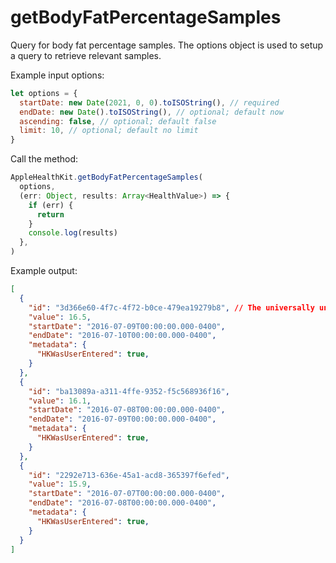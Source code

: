 # getBodyFatPercentageSamples

Query for body fat percentage samples. The options object is used to setup a query to retrieve relevant samples.

Example input options:

```javascript
let options = {
  startDate: new Date(2021, 0, 0).toISOString(), // required
  endDate: new Date().toISOString(), // optional; default now
  ascending: false, // optional; default false
  limit: 10, // optional; default no limit
}
```

Call the method:

```javascript
AppleHealthKit.getBodyFatPercentageSamples(
  options,
  (err: Object, results: Array<HealthValue>) => {
    if (err) {
      return
    }
    console.log(results)
  },
)
```

Example output:

```json
[
  {
    "id": "3d366e60-4f7c-4f72-b0ce-479ea19279b8", // The universally unique identifier (UUID) for this HealthKit object.
    "value": 16.5,
    "startDate": "2016-07-09T00:00:00.000-0400",
    "endDate": "2016-07-10T00:00:00.000-0400",
    "metadata": {
      "HKWasUserEntered": true,
    }
  },
  {
    "id": "ba13089a-a311-4ffe-9352-f5c568936f16",
    "value": 16.1,
    "startDate": "2016-07-08T00:00:00.000-0400",
    "endDate": "2016-07-09T00:00:00.000-0400",
    "metadata": {
      "HKWasUserEntered": true,
    }
  },
  {
    "id": "2292e713-636e-45a1-acd8-365397f6efed",
    "value": 15.9,
    "startDate": "2016-07-07T00:00:00.000-0400",
    "endDate": "2016-07-08T00:00:00.000-0400",
    "metadata": {
      "HKWasUserEntered": true,
    }
  }
]
```
